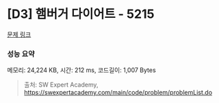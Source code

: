 # [D3] 햄버거 다이어트 - 5215 

[문제 링크](https://swexpertacademy.com/main/code/problem/problemDetail.do?contestProbId=AWT-lPB6dHUDFAVT) 

### 성능 요약

메모리: 24,224 KB, 시간: 212 ms, 코드길이: 1,007 Bytes



> 출처: SW Expert Academy, https://swexpertacademy.com/main/code/problem/problemList.do